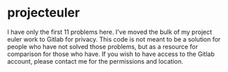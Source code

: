 # projecteuler

I have only the first 11 problems here.  I've moved the bulk of my project euler work to Gitlab for privacy.  This code is not meant to be a solution for people who have not solved those problems, but as a resource for comparison for those who have.  If you wish to have access to the Gitlab account, please contact me for the permissions and location.
